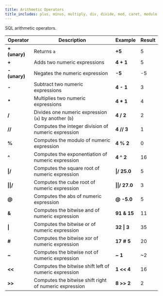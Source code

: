 ```yaml
---
title: Arithmetic Operators
title_includes: plus, minus, multiply, div, divide, mod, caret, modulo, negate, +, -, /, //, %, *, ^, |/, ||/, @, &, |, #, ~, <<, >>
---
```


SQL arithmetic operators.

| Operator              | Description                                            | Example                    | Result |
|-----------------------|--------------------------------------------------------|----------------------------|--------|
| **+ (unary)**         | Returns `a`                                            | **+5**                     | 5      |
| **+**                 | Adds two numeric expressions                           | **4 + 1**                  | 5      |
| **- (unary)**         | Negates the numeric expression                         | **-5**                     | -5     |
| **-**                 | Subtract two numeric expressions                       | **4 - 1**                  | 3      |
| __*__                 | Multiplies two numeric expressions                     | **4 * 1**                  | 4      |
| **/**                 | Divides one numeric expression (`a`) by another (`b`)  | **4 / 2**                  | 2      |
| **//**                | Computes the integer division of numeric expression    | **4 // 3**                 | 1      |
| **%**                 | Computes the modulo of numeric expression              | **4 % 2**                  | 0      |
| **^**                 | Computes the exponentiation of numeric expression      | **4 ^ 2**                  | 16     |
| **&verbar;/**         | Computes the square root of numeric expression         | **&verbar;/ 25.0**         | 5      |
| **&verbar;&verbar;/** | Computes the cube root of numeric expression           | **&verbar;&verbar;/ 27.0** | 3      |
| **@**                 | Computes the abs of numeric expression                 | **@ -5.0**                 | 5      |
| **&**                 | Computes the bitwise and of numeric expression         | **91 & 15**                | 11     |
| **&verbar;**          | Computes the bitwise or of numeric expression          | **32 &verbar; 3**          | 35     |
| **#**                 | Computes the bitwise xor of numeric expression         | **17 # 5**                 | 20     |
| **~**                 | Computes the bitwise not of numeric expression         | **~ 1**                    | ~2     |
| **<<**                | Computes the bitwise shift left of numeric expression  | **1 << 4**                 | 16     |
| **>>**                | Computes the bitwise shift right of numeric expression | **8 >> 2**                 | 2      |
